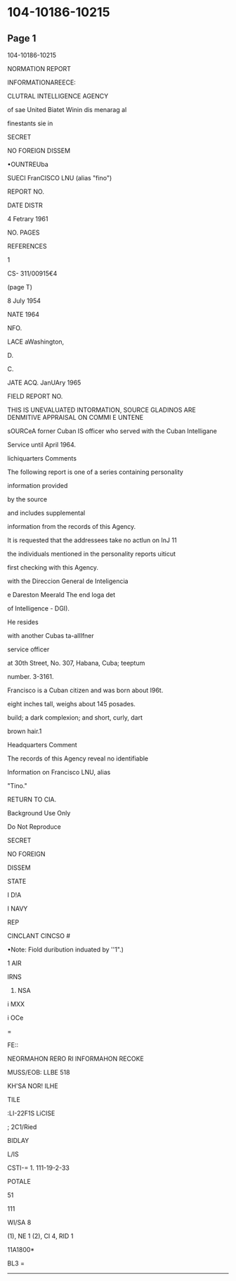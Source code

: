 # 104-10186-10215

## Page 1

104-10186-10215

NORMATION REPORT

INFORMATIONAREECE:

CLUTRAL INTELLIGENCE AGENCY

of sae United Biatet Winin dis menarag al

finestants sie in

SECRET

NO FOREIGN DISSEM

•OUNTREUba

SUECI FranCISCO LNU (alias "fino")

REPORT NO.

DATE DISTR

4 Fetrary 1961

NO. PAGES

REFERENCES

1

CS- 311/00915€4

(page T)

8 July 1954

NATE 1964

NFO.

LACE aWashington,

D.

C.

JATE ACQ. JanUAry 1965

FIELD REPORT NO.

THIS IS UNEVALUATED INTORMATION, SOURCE GLADINOS ARE DENMITIVE APPRAISAL ON COMMI E UNTENE

sOURCeA forner Cuban IS officer who served with the Cuban Intelligane

Service until April 1964.

lichiquarters Comments

The following report is one of a series containing personality

information provided

by the source

and includes supplemental

information from the records of this Agency.

It is requested that the addressees take no actlun on InJ 11

the individuals mentioned in the personality reports uiticut

first checking with this Agency.

with the Direccion General de Inteligencia

e Dareston Meerald The end loga det

of Intelligence - DGI).

He resides

with another Cubas ta-allIfner

service officer

at 30th Street, No. 307, Habana, Cuba; teeptum

number. 3-3161.

Francisco is a Cuban citizen and was born about I96t.

eight inches tall, weighs about 145 posades.

build; a dark complexion; and short, curly, dart

brown hair.1

Headquarters Comment

The records of this Agency reveal no identifiable

Information on Francisco LNU, alias

"Tino."

RETURN TO CIA.

Background Use Only

Do Not Reproduce

SECRET

NO FOREIGN

DISSEM

STATE

I D!A

I NAVY

REP

CINCLANT CINCSO #

•Note: Fiold duribution induated by ''1".)

1 AIR

IRNS

1. NSA

i MXX

i OCe

=

FE::

NEORMAHON RERO RI INFORMAHON RECOKE

MUSS/EOB: LLBE 518

KH'SA NOR! ILHE

TILE

:LI-22F1S LiCISE

; 2C1/Ried

BIDLAY

L/IS

CSTI-= 1. 111-19-2-33

POTALE

51

111

WI/SA 8

(1), NE 1 (2), CI 4, RID 1

11A1800*

BL3 =

---

